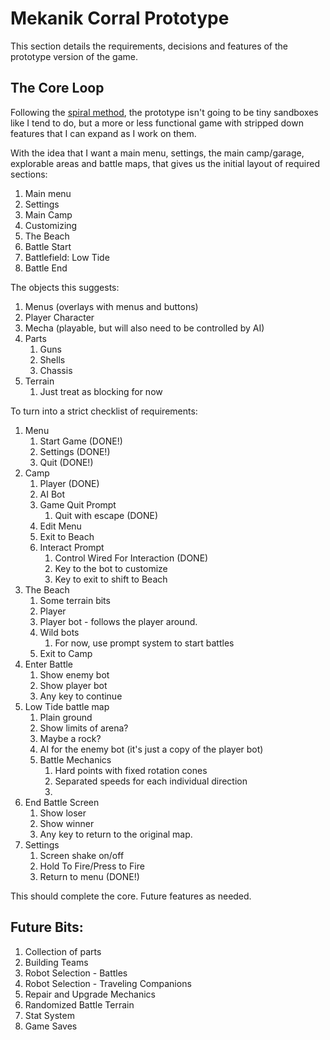 # Mekanik Corral Prototype

This section details the requirements, decisions and features of the prototype
version of the game.

## The Core Loop

Following the [spiral method][d.king-spiral-method], the prototype isn't going
to be tiny sandboxes like I tend to do, but a more or less functional game with
stripped down features that I can expand as I work on them.

With the idea that I want a main menu, settings, the main camp/garage,
explorable areas and battle maps, that gives us the initial layout of required
sections:

1. Main menu
2. Settings
3. Main Camp
4. Customizing
5. The Beach
6. Battle Start
7. Battlefield: Low Tide
8. Battle End

The objects this suggests:

1. Menus (overlays with menus and buttons)
2. Player Character
3. Mecha (playable, but will also need to be controlled by AI)
4. Parts
   1. Guns
   2. Shells
   3. Chassis
5. Terrain
   1. Just treat as blocking for now

To turn into a strict checklist of requirements:

1. Menu
   1. Start Game (DONE!)
   2. Settings (DONE!)
   3. Quit (DONE!)
2. Camp
   1. Player (DONE)
   2. AI Bot
   3. Game Quit Prompt
      1. Quit with escape (DONE)
   4. Edit Menu
   5. Exit to Beach
   6. Interact Prompt
      1. Control Wired For Interaction (DONE)
      2. Key to the bot to customize
      3. Key to exit to shift to Beach
3. The Beach
   1. Some terrain bits
   2. Player
   3. Player bot - follows the player around.
   4. Wild bots
      1. For now, use prompt system to start battles
   5. Exit to Camp
4. Enter Battle
   1. Show enemy bot
   2. Show player bot
   3. Any key to continue
5. Low Tide battle map
   1. Plain ground
   2. Show limits of arena?
   3. Maybe a rock?
   4. AI for the enemy bot (it's just a copy of the player bot)
   5. Battle Mechanics
      1. Hard points with fixed rotation cones
      2. Separated speeds for each individual direction
      3. 
6. End Battle Screen
   1. Show loser
   2. Show winner
   3. Any key to return to the original map.
7. Settings
   1. Screen shake on/off
   2. Hold To Fire/Press to Fire
   3. Return to menu (DONE!)


This should complete the core. Future features as needed.


## Future Bits:

1. Collection of parts
2. Building Teams
3. Robot Selection - Battles
4. Robot Selection - Traveling Companions
5. Repair and Upgrade Mechanics
6. Randomized Battle Terrain
7. Stat System
8. Game Saves

[d.king-spiral-method]: https://twitter.com/delaneykingrox/status/1468804328857038849?s=20&t=Y1e55Ti05qeWCm9_PoWpIg